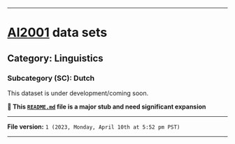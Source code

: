 
***

# [AI2001](https://github.com/seanpm2001/AI2001/) data sets

## Category: Linguistics

### Subcategory (SC): Dutch

This dataset is under development/coming soon.

**🌱️ This [`README.md`](/README.md) file is a major stub and need significant expansion**

***

**File version:** `1 (2023, Monday, April 10th at 5:52 pm PST)`

***
